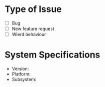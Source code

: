 # Type of Issue

- [ ] Bug
- [ ] New feature request
- [ ] Wierd behaviour

# System Specifications

- Version:
- Platform:
- Subsystem: 